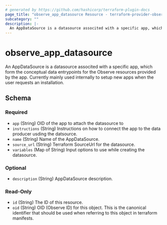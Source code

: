 ```yaml
---
# generated by https://github.com/hashicorp/terraform-plugin-docs
page_title: "observe_app_datasource Resource - terraform-provider-observe"
subcategory: ""
description: |-
  An AppDataSource is a datasource associted with a specific app, which form the conceptual data entrypoints for the Observe resources provided by the app. Currently mainly used internally to setup new apps when the user requests an installation.
---
```

# observe_app_datasource

An AppDataSource is a datasource associted with a specific app, which form the conceptual data entrypoints for the Observe resources provided by the app. Currently mainly used internally to setup new apps when the user requests an installation.

<!-- schema generated by tfplugindocs -->
## Schema

### Required

- `app` (String) OID of the app to attach the datasource to
- `instructions` (String) Instructions on how to connect the app to the data producer usding the datsource.
- `name` (String) Name of the AppDataSource.
- `source_url` (String) Terraform SourceUrl for the datasource.
- `variables` (Map of String) Input options to use while creating the datasource.

### Optional

- `description` (String) AppDataSource description.

### Read-Only

- `id` (String) The ID of this resource.
- `oid` (String) OID (Observe ID) for this object. This is the canonical identifier that
should be used when referring to this object in terraform manifests.

